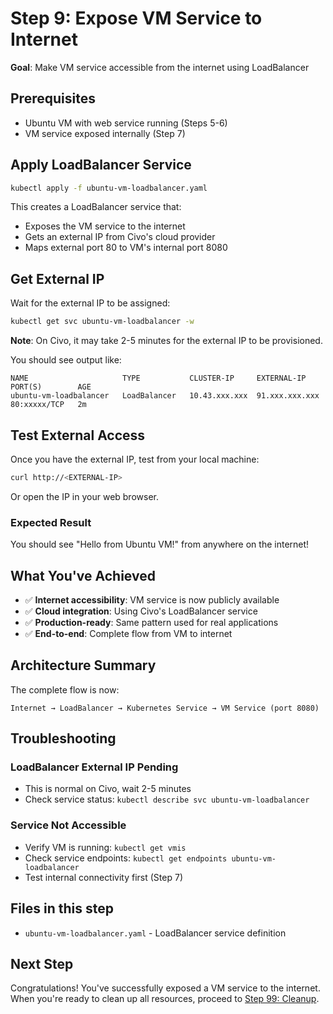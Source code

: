 # Step 9: Expose VM Service to Internet

**Goal**: Make VM service accessible from the internet using LoadBalancer

## Prerequisites
- Ubuntu VM with web service running (Steps 5-6)
- VM service exposed internally (Step 7)

## Apply LoadBalancer Service

```bash
kubectl apply -f ubuntu-vm-loadbalancer.yaml
```

This creates a LoadBalancer service that:
- Exposes the VM service to the internet
- Gets an external IP from Civo's cloud provider
- Maps external port 80 to VM's internal port 8080

## Get External IP

Wait for the external IP to be assigned:
```bash
kubectl get svc ubuntu-vm-loadbalancer -w
```

**Note**: On Civo, it may take 2-5 minutes for the external IP to be provisioned.

You should see output like:
```
NAME                     TYPE           CLUSTER-IP     EXTERNAL-IP    PORT(S)        AGE
ubuntu-vm-loadbalancer   LoadBalancer   10.43.xxx.xxx  91.xxx.xxx.xxx  80:xxxxx/TCP   2m
```

## Test External Access

Once you have the external IP, test from your local machine:
```bash
curl http://<EXTERNAL-IP>
```

Or open the IP in your web browser.

### Expected Result
You should see "Hello from Ubuntu VM!" from anywhere on the internet!

## What You've Achieved

- ✅ **Internet accessibility**: VM service is now publicly available
- ✅ **Cloud integration**: Using Civo's LoadBalancer service
- ✅ **Production-ready**: Same pattern used for real applications
- ✅ **End-to-end**: Complete flow from VM to internet

## Architecture Summary

The complete flow is now:
```
Internet → LoadBalancer → Kubernetes Service → VM Service (port 8080)
```

## Troubleshooting

### LoadBalancer External IP Pending
- This is normal on Civo, wait 2-5 minutes
- Check service status: `kubectl describe svc ubuntu-vm-loadbalancer`

### Service Not Accessible
- Verify VM is running: `kubectl get vmis`
- Check service endpoints: `kubectl get endpoints ubuntu-vm-loadbalancer`
- Test internal connectivity first (Step 7)

## Files in this step
- `ubuntu-vm-loadbalancer.yaml` - LoadBalancer service definition

## Next Step
Congratulations! You've successfully exposed a VM service to the internet. When you're ready to clean up all resources, proceed to [Step 99: Cleanup](../step-99-cleanup/).